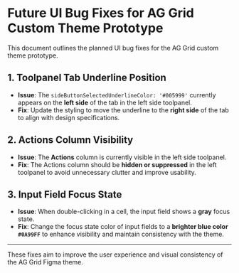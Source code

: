 # Future UI Bug Fixes for AG Grid Custom Theme Prototype

This document outlines the planned UI bug fixes for the AG Grid custom theme prototype.

## 1. Toolpanel Tab Underline Position

- **Issue**: The `sideButtonSelectedUnderlineColor: '#005999'` currently appears on the **left side** of the tab in the left side toolpanel.
- **Fix**: Update the styling to move the underline to the **right side** of the tab to align with design specifications.

## 2. Actions Column Visibility

- **Issue**: The **Actions** column is currently visible in the left side toolpanel.
- **Fix**: The Actions column should be **hidden or suppressed** in the left toolpanel to avoid unnecessary clutter and improve usability.

## 3. Input Field Focus State

- **Issue**: When double-clicking in a cell, the input field shows a **gray** focus state.
- **Fix**: Change the focus state color of input fields to a **brighter blue color `#0A99FF`** to enhance visibility and maintain consistency with the theme.

---

These fixes aim to improve the user experience and visual consistency of the AG Grid Figma theme.
